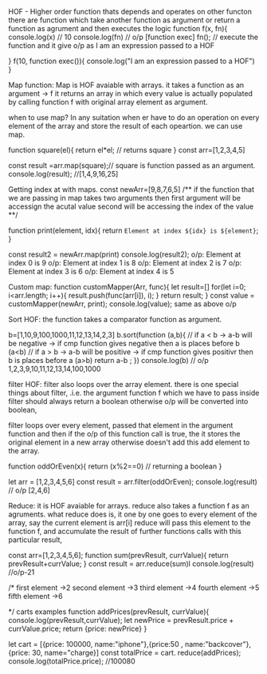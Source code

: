 HOF - Higher order function thats depends and operates on other functon
    there are function which take another function as argument or return a function as agrument  and then executes the logic
function f(x, fn){
    console.log(x) // 10
    console.log(fn) // o/p [function exec]
    fn(); // execute the function and it give o/p as I am an expression passed to a HOF

}
f(10, function exec()){
    console.log("I am an expression passed to a HOF")
}

Map function: Map is HOF avaiable with arrays. 
it takes a function as an argument -> f
it returns an array in which every value is actually populated by calling function f with original array element as argument.

when to use map?
 In any suitation when er have to do an operation on every element of the array and store the result of each opeartion. we can use map.


function  square(el){
    return el*el; // returns square
}
const arr=[1,2,3,4,5]

const result =arr.map(square);// square is function passed as an argument.
console.log(result); //[1,4,9,16,25]

Getting index at with maps.
const newArr=[9,8,7,6,5]
/**
if the function that we are passing in map takes two arguments then 
first argument will be accessign the acutal value second will be accessing the index of the value
**/

function print(element, idx){
    return `Element at index ${idx} is ${element}`;
}

const result2 = newArr.map(print)
console.log(result2);
o/p:  Element at index 0 is 9
o/p:  Element at index 1 is 8
o/p:  Element at index 2 is 7
o/p:  Element at index 3 is 6
o/p:  Element at index 4 is 5

Custom map:
function customMapper(Arr, func){
    let result=[]
    for(let i=0; i<arr.length; i++){
        result.push(func(arr[i]), i);
    }
    return result;
}
const value = customMapper(newArr, print);
console.log(value);
same as above o/p

Sort HOF:
the function takes a comparator function as argument.

b=[1,10,9,100,1000,11,12,13,14,2,3]
b.sort(function (a,b){
    // if a < b -> a-b will be negative -> if cmp function gives negative then a is places before b (a<b)
    // if a > b -> a-b will be positive -> if cmp function gives positivr then b is places before a (a>b)
    return a-b ;
})
console.log(b)
// o/p 1,2,3,9,10,11,12,13,14,100,1000

filter HOF:
filter also loops over the array element.
there is one special things about filter, .i.e. the argument function  f which we have to pass inside filter should always return a boolean otherwise o/p will be converted into boolean,

filter loops over every element, passed that element in the argument function and then if the o/p of this function call is true, the it stores the original element in a new array otherwise doesn't add this add element to the array.

function oddOrEven(x){
    return (x%2==0) // returning a boolean
}

let arr = [1,2,3,4,5,6]
const result = arr.filter(oddOrEven);
console.log(result) // o/p [2,4,6]

Reduce: it is HOF avaiable for arrays.
reduce also takes a function f as an agruments.
what reduce does is, it one by one goes to every element of the array, 
say the current element is arr[i] reduce will pass this element to the function f, and accumulate the result of further functions calls with this particular result,

const arr=[1,2,3,4,5,6];
function sum(prevResult, currValue){
    return prevResult+currValue;
}
const result = arr.reduce(sum)l
console.log(result) //o/p-21

/*
first element ->2
second element ->3
third element ->4
fourth element ->5
fifth element ->6

*/
carts examples
function addPrices(prevResult, currValue){
    console.log(prevResult,currValue);
    let newPrice = prevResult.price + currValue.price;
    return {price: newPrice}
}

let cart = [{price: 100000, name:"iphone"},{price:50 , name:"backcover"},{price: 30, name="charge}]
const totalPrice = cart. reduce(addPrices);
console.log(totalPrice.price); //100080

